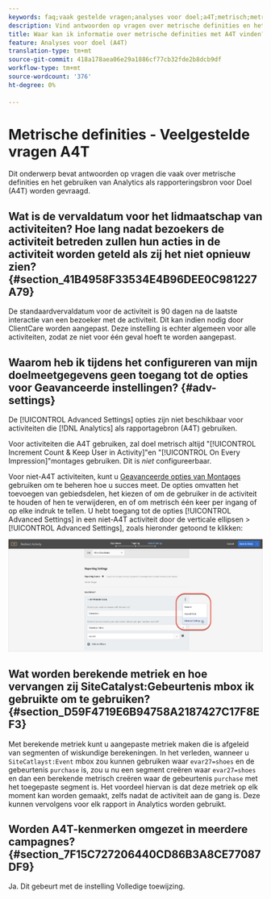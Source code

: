 ```yaml
---
keywords: faq;vaak gestelde vragen;analyses voor doel;a4T;metrisch;metrische definities
description: Vind antwoorden op vragen over metrische definities en het gebruiken van Analytics voor Doel (A4T). Met A4T kunt u Analytics-rapporten gebruiken voor Adobe Target-activiteiten.
title: Waar kan ik informatie over metrische definities met A4T vinden?
feature: Analyses voor doel (A4T)
translation-type: tm+mt
source-git-commit: 418a178aea06e29a1886cf77cb32fde2b8dcb9df
workflow-type: tm+mt
source-wordcount: '376'
ht-degree: 0%

---
```



# Metrische definities - Veelgestelde vragen A4T

Dit onderwerp bevat antwoorden op vragen die vaak over metrische definities en het gebruiken van Analytics als rapporteringsbron voor Doel (A4T) worden gevraagd.

## Wat is de vervaldatum voor het lidmaatschap van activiteiten? Hoe lang nadat bezoekers de activiteit betreden zullen hun acties in de activiteit worden geteld als zij het niet opnieuw zien? {#section_41B4958F33534E4B96DEE0C981227A79}

De standaardvervaldatum voor de activiteit is 90 dagen na de laatste interactie van een bezoeker met de activiteit. Dit kan indien nodig door ClientCare worden aangepast. Deze instelling is echter algemeen voor alle activiteiten, zodat ze niet voor één geval hoeft te worden aangepast.

## Waarom heb ik tijdens het configureren van mijn doelmeetgegevens geen toegang tot de opties voor Geavanceerde instellingen? {#adv-settings}

De [!UICONTROL Advanced Settings] opties zijn niet beschikbaar voor activiteiten die [!DNL Analytics] als rapportagebron (A4T) gebruiken.

Voor activiteiten die A4T gebruiken, zal doel metrisch altijd &quot;[!UICONTROL Increment Count & Keep User in Activity]&quot;en &quot;[!UICONTROL On Every Impression]&quot;montages gebruiken. Dit is *niet* configureerbaar.

Voor niet-A4T activiteiten, kunt u [Geavanceerde opties van Montages](/help/c-activities/r-success-metrics/success-metrics.md#section_7CE95A2FA8F5438E936C365A6D43BC5B) gebruiken om te beheren hoe u succes meet. De opties omvatten het toevoegen van gebiedsdelen, het kiezen of om de gebruiker in de activiteit te houden of hen te verwijderen, en of om metrisch één keer per ingang of op elke indruk te tellen. U hebt toegang tot de opties [!UICONTROL Advanced Settings] in een niet-A4T activiteit door de verticale ellipsen > [!UICONTROL Advanced Settings], zoals hieronder getoond te klikken:

![Geavanceerde instellingen](/help/c-activities/r-success-metrics/assets/advanced-settings.png)

## Wat worden berekende metriek en hoe vervangen zij SiteCatalyst:Gebeurtenis mbox ik gebruikte om te gebruiken? {#section_D59F4719E6B94758A2187427C17F8EF3}

Met berekende metriek kunt u aangepaste metriek maken die is afgeleid van segmenten of wiskundige berekeningen. In het verleden, wanneer u `SiteCatlayst:Event` mbox zou kunnen gebruiken waar `evar27=shoes` en de gebeurtenis `purchase` is, zou u nu een segment creëren waar `evar27=shoes` en dan een berekende metrisch creëren waar de gebeurtenis `purchase` met het toegepaste segment is. Het voordeel hiervan is dat deze metriek op elk moment kan worden gemaakt, zelfs nadat de activiteit aan de gang is. Deze kunnen vervolgens voor elk rapport in Analytics worden gebruikt.

## Worden A4T-kenmerken omgezet in meerdere campagnes? {#section_7F15C727206440CD86B3A8CE77087DF9}

Ja. Dit gebeurt met de instelling Volledige toewijzing.
